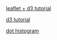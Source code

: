 [leaflet + d3 tutorial](https://observablehq.com/@sfu-iat355/intro-to-leaflet-d3-interactivity)

[d3 tutorial](https://www.d3-graph-gallery.com/intro_d3js.html)

[dot histogram](https://github.com/gcalmettes/d3-dotplot/blob/master/src/js/chart.js)
